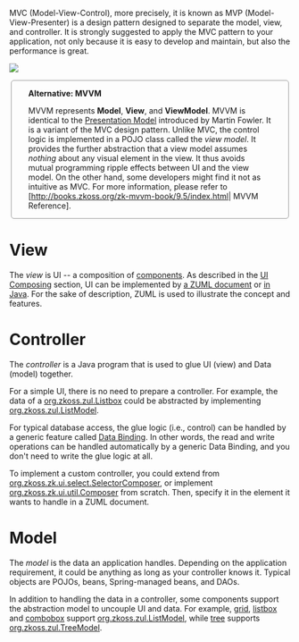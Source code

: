 MVC (Model-View-Control), more precisely, it is known as MVP
(Model-View-Presenter) is a design pattern designed to separate the
model, view, and controller. It is strongly suggested to apply the MVC
pattern to your application, not only because it is easy to develop and
maintain, but also the performance is great.

![]({{site.baseurl}}/zk_dev_ref/images/mvc.png)

<div style="margin: 3px 3px 0; padding: 0px 30px; border-radius: 5px; border:1px solid #999;">

**Alternative: MVVM**

MVVM represents **Model**, **View**, and **ViewModel**. MVVM is
identical to the [Presentation Model](http://martinfowler.com/eaaDev/PresentationModel.html) introduced
by Martin Fowler. It is a variant of the MVC design pattern. Unlike MVC,
the control logic is implemented in a POJO class called the *view
model*. It provides the further abstraction that a view model assumes
*nothing* about any visual element in the view. It thus avoids mutual
programming ripple effects between UI and the view model. On the other
hand, some developers might find it not as intuitive as MVC. For more
information, please refer to
\[<http://books.zkoss.org/zk-mvvm-book/9.5/index.html>\| MVVM
Reference\].

</div>

# View

The *view* is UI -- a composition of
[components]({{site.baseurl}}/zk_dev_ref/ui_composing/component-based_ui).
As described in the [UI Composing]({{site.baseurl}}/zk_dev_ref/ui_composing) section, UI
can be implemented by [a ZUML document]({{site.baseurl}}/zk_dev_ref/ui_composing/zuml) or [in Java]({{site.baseurl}}/zk_dev_ref/ui_composing/richlet). For the
sake of description, ZUML is used to illustrate the concept and
features.

# Controller

The *controller* is a Java program that is used to glue UI (view) and
Data (model) together.

For a simple UI, there is no need to prepare a controller. For example,
the data of a [org.zkoss.zul.Listbox](https://www.zkoss.org/javadoc/latest/zk/org/zkoss/zul/Listbox.html) could be
abstracted by implementing
[org.zkoss.zul.ListModel](https://www.zkoss.org/javadoc/latest/zk/org/zkoss/zul/ListModel.html).

For typical database access, the glue logic (i.e., control) can be
handled by a generic feature called [Data Binding]({{site.baseurl}}/zk_dev_ref/mvvm/data_binding). In
other words, the read and write operations can be handled automatically
by a generic Data Binding, and you don't need to write the glue logic at
all.

To implement a custom controller, you could extend from
[org.zkoss.zk.ui.select.SelectorComposer](https://www.zkoss.org/javadoc/latest/zk/org/zkoss/zk/ui/select/SelectorComposer.html), or implement
[org.zkoss.zk.ui.util.Composer](https://www.zkoss.org/javadoc/latest/zk/org/zkoss/zk/ui/util/Composer.html) from
scratch. Then, specify it in the element it wants to handle in a ZUML
document.

# Model

The *model* is the data an application handles. Depending on the
application requirement, it could be anything as long as your controller
knows it. Typical objects are POJOs, beans, Spring-managed beans, and
DAOs.

In addition to handling the data in a controller, some components
support the abstraction model to uncouple UI and data. For example,
[grid]({{site.baseurl}}/zk_component_ref/grid),
[listbox]({{site.baseurl}}/zk_component_ref/listbox) and
[combobox]({{site.baseurl}}/zk_component_ref/combobox) support
[org.zkoss.zul.ListModel](https://www.zkoss.org/javadoc/latest/zk/org/zkoss/zul/ListModel.html), while
[tree]({{site.baseurl}}/zk_component_ref/tree) supports
[org.zkoss.zul.TreeModel](https://www.zkoss.org/javadoc/latest/zk/org/zkoss/zul/TreeModel.html).
